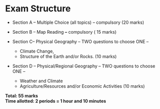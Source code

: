 # Exam Structure

- Section A – Multiple Choice (all topics) – compulsory (20 marks)

- Section B – Map Reading **_–_** compulsory ( 15 marks)

- Section C– Physical Geography – TWO questions to choose ONE –
  - Climate Change,  
  - Structure of the Earth and/or Rocks. (10 marks)

- Section D – Physical/Regional Geography – TWO questions to choose ONE – 
  - Weather and Climate
  - Agriculture/Resources and/or Economic Activities (10 marks)

**Total: 55 marks**  
**Time allotted: 2 periods = 1 hour and 10 minutes**